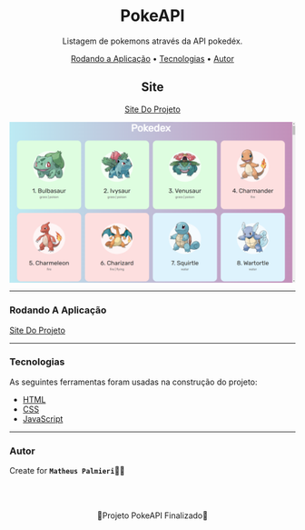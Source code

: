 <!-- Título -->

<h1 align="center">PokeAPI</h1>

<!-- Descrição -->

<p align="center">Listagem de pokemons através da API pokedéx.</p>

<!-- Súmario -->

<p align="center">
<!--  <a href="#features">Features</a> • -->
 <a href="#rodando-a-aplicação">Rodando a Aplicação</a> •
 <a href="#tecnologias">Tecnologias</a> •
 <a href="#autor">Autor</a>
</p>

<!-- Site -->

<h2 align="center">Site</h2>

<p align="center">
 <a href="https://matheuspalmieri.github.io/PokeAPI/">Site Do Projeto</a>
</p>

<div width="1366">
 <img src="assets/image.png" align="center">
</div>

---

### Rodando A Aplicação

<a href="https://matheuspalmieri.github.io/PokeAPI/" target="_blank">Site Do Projeto</a>

---

### Tecnologias

As seguintes ferramentas foram usadas na construção do projeto:

- [HTML](https://www.html.com/)
- [CSS](https://html.com/css/)
- [JavaScript](https://www.javascript.com/)

---

### Autor

Create for <b>`Matheus Palmieri`</b>👨‍💻

<br>
<br>

<p align="center">🎉Projeto PokeAPI Finalizado🚀</p>

